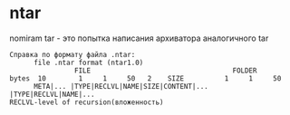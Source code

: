 # ntar
nomiram tar - это попытка написания архиватора аналогичного tar<br>
```
Справка по формату файла .ntar:
      file .ntar format (ntar1.0) 
                FILE                                   FOLDER
bytes  10        1     1     50   2    SIZE          1     1     50
      META|... |TYPE|RECLVL|NAME|SIZE|CONTENT|...  |TYPE|RECLVL|NAME|...
RECLVL-level of recursion(вложенность)
```
